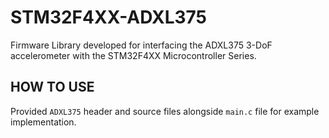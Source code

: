 # STM32F4XX-ADXL375
Firmware Library developed for interfacing the ADXL375 3-DoF accelerometer with the STM32F4XX Microcontroller Series.

## HOW TO USE
Provided ```ADXL375``` header and source files alongside ```main.c``` file for example implementation.
